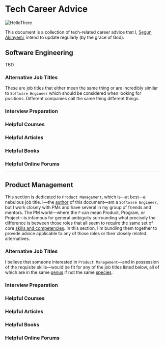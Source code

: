# Tech Career Advice

![HelloThere](/images/hellothere-obiwan.gif)

This document is a collection of tech-related career advice that I, [Segun Akinyemi](https://segunakinyemi.com/), intend to update regularly (by the grace of God).

## Software Engineering

TBD.

### Alternative Job Titles

These are job titles that either mean the same thing or are incredibly similar to `Software Engineer` which should be considered when looking for positions. Different companies call the same thing different things.

### Interview Preparation

### Helpful Courses

### Helpful Articles

### Helpful Books

### Helpful Online Forums

---

## Product Management

This section is dedicated to `Product Management`, which is—at best—a nebulous job title. I—the [author](https://www.linkedin.com/in/segunakinyemi/) of this document—am a `Software Engineer`, but I work closely with PMs and have several in my group of friends and mentors. The PM world—where the `P` can mean Product, Program, or Project—is infamous for general ambiguity surrounding what precisely the difference is between those roles that all seem to require the same set of core [skills and competencies](/images/pm-skills.png). In this section, I'm bundling them together to provide advice applicable to any of those roles or their closely related alternatives.

### Alternative Job Titles

 I believe that someone interested in `Product Management`—and in possession of the requisite skills—would be fit for any of the job titles listed below, all of which are in the same [genus](https://en.wikipedia.org/wiki/Genus) if not the same [species](https://en.wikipedia.org/wiki/Species).

### Interview Preparation

### Helpful Courses

### Helpful Articles

### Helpful Books

### Helpful Online Forums
